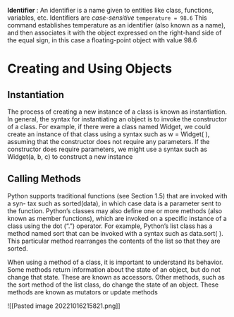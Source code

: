 


**Identifier** : An identifier is a name given to entities like class, functions, variables, etc. Identifiers are *case-sensitive*
`temperature = 98.6`
This command establishes temperature as an identifier (also known as a name), and then associates it with the object expressed on the right-hand side of the equal sign, in this case a floating-point object with value 98.6

# Creating and Using Objects

## Instantiation  
The process of creating a new instance of a class is known as instantiation. In  general, the syntax for instantiating an object is to invoke the constructor of a class.  For example, if there were a class named Widget, we could create an instance of  that class using a syntax such as w = Widget( ), assuming that the constructor does  not require any parameters. If the constructor does require parameters, we might  use a syntax such as Widget(a, b, c) to construct a new instance

## Calling Methods  
Python supports traditional functions (see Section 1.5) that are invoked with a syn- tax such as sorted(data), in which case data is a parameter sent to the function. Python’s classes may also define one or more methods (also known as member functions), which are invoked on a specific instance of a class using the dot (“.”)  operator. For example, Python’s list class has a method named sort that can be invoked with a syntax such as data.sort( ). This particular method rearranges the contents of the list so that they are sorted.

When using a method of a class, it is important to understand its behavior. Some methods return information about the state of an object, but do not change that state. These are known as accessors. Other methods, such as the sort method of the list class, do change the state of an object. These methods are known as mutators or update methods

![[Pasted image 20221016215821.png]]